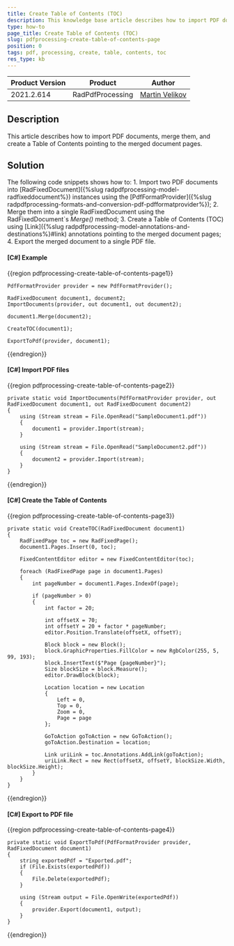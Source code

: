 ```yaml
---
title: Create Table of Contents (TOC)
description: This knowledge base article describes how to import PDF documents, merge them, and create a Table of Contents pointing to the merged document pages.
type: how-to
page_title: Create Table of Contents (TOC)
slug: pdfprocessing-create-table-of-contents-page
position: 0
tags: pdf, processing, create, table, contents, toc
res_type: kb
---
```


<table>
<thead>
	<tr>
		<th>Product Version</th>
		<th>Product</th>
		<th>Author</th>
	</tr>
</thead>
<tbody>
	<tr>
		<td>2021.2.614</td>
		<td>RadPdfProcessing</td>
		<td><a href="https://www.telerik.com/blogs/author/martin-velikov">Martin Velikov</a></td>
	</tr>
</tbody>
</table>

## Description

This article describes how to import PDF documents, merge them, and create a Table of Contents pointing to the merged document pages.

## Solution

The following code snippets shows how to:
	1. Import two PDF documents into [RadFixedDocument]({%slug radpdfprocessing-model-radfixeddocument%}) instances using the [PdfFormatProvider]({%slug radpdfprocessing-formats-and-conversion-pdf-pdfformatprovider%});
	2. Merge them into a single RadFixedDocument using the RadFixedDocument`s _Merge()_ method;
	3. Create a Table of Contents (TOC) using [Link]({%slug radpdfprocessing-model-annotations-and-destinations%}#link) annotations pointing to the merged document pages;
	4. Export the merged document to a single PDF file.

#### __[C#] Example__

{{region pdfprocessing-create-table-of-contents-page1}}

	PdfFormatProvider provider = new PdfFormatProvider();

	RadFixedDocument document1, document2;
	ImportDocuments(provider, out document1, out document2);

	document1.Merge(document2);

	CreateTOC(document1);

	ExportToPdf(provider, document1);
{{endregion}}

#### __[C#] Import PDF files__

{{region pdfprocessing-create-table-of-contents-page2}}

	private static void ImportDocuments(PdfFormatProvider provider, out RadFixedDocument document1, out RadFixedDocument document2)
	{
		using (Stream stream = File.OpenRead("SampleDocument1.pdf"))
		{
			document1 = provider.Import(stream);
		}

		using (Stream stream = File.OpenRead("SampleDocument2.pdf"))
		{
			document2 = provider.Import(stream);
		}
	}
{{endregion}}

#### __[C#] Create the Table of Contents__

{{region pdfprocessing-create-table-of-contents-page3}}

	private static void CreateTOC(RadFixedDocument document1)
	{
		RadFixedPage toc = new RadFixedPage();
		document1.Pages.Insert(0, toc);

		FixedContentEditor editor = new FixedContentEditor(toc);

		foreach (RadFixedPage page in document1.Pages)
		{
			int pageNumber = document1.Pages.IndexOf(page);

			if (pageNumber > 0)
			{
				int factor = 20;

				int offsetX = 70;
				int offsetY = 20 + factor * pageNumber;
				editor.Position.Translate(offsetX, offsetY);

				Block block = new Block();
				block.GraphicProperties.FillColor = new RgbColor(255, 5, 99, 193);
				block.InsertText($"Page {pageNumber}");
				Size blockSize = block.Measure();
				editor.DrawBlock(block);

				Location location = new Location
				{
					Left = 0,
					Top = 0,
					Zoom = 0,
					Page = page
				};

				GoToAction goToAction = new GoToAction();
				goToAction.Destination = location;

				Link uriLink = toc.Annotations.AddLink(goToAction);
				uriLink.Rect = new Rect(offsetX, offsetY, blockSize.Width, blockSize.Height);
			}
		}
	}
{{endregion}}

#### __[C#] Export to PDF file__

{{region pdfprocessing-create-table-of-contents-page4}}

	private static void ExportToPdf(PdfFormatProvider provider, RadFixedDocument document1)
	{
		string exportedPdf = "Exported.pdf";
		if (File.Exists(exportedPdf))
		{
			File.Delete(exportedPdf);
		}

		using (Stream output = File.OpenWrite(exportedPdf))
		{
			provider.Export(document1, output);
		}
	}
{{endregion}}
